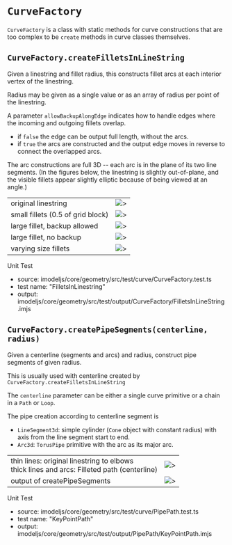 # `CurveFactory`

`CurveFactory` is a class with static methods for curve constructions that are too complex to be `create` methods in curve classes themselves.

## `CurveFactory.createFilletsInLineString`

Given a linestring and fillet radius, this constructs fillet arcs at each interior vertex of the linestring.

Radius may be given as a single value or as an array of radius per point of the linestring.

A parameter `allowBackupAlongEdge` indicates how to handle edges where the incoming and outgoing fillets overlap.

- if `false` the edge can be output full length, without the arcs.
- if `true` the arcs are constructed and the output edge moves in reverse to connect the overlapped arcs.

The arc constructions are full 3D -- each arc is in the plane of its two line segments.
(In the figures below, the linestring is slightly out-of-plane, and the visible fillets appear slightly elliptic because of being viewed at an angle.)

| | |
|-----|-----|
| original linestring | ![>](./figs/CurveFactory/FilletLineStringA.png)  |
| small fillets (0.5 of grid block) | ![>](./figs/CurveFactory/FilletLineStringB.png) |
| large fillet, backup allowed | ![>](./figs/CurveFactory/FilletLineStringC.png)  |
| large fillet, no backup | ![>](./figs/CurveFactory/FilletLineStringD.png)  |
| varying size fillets | ![>](./figs/CurveFactory/FilletLineStringE.png)  |

Unit Test

- source: imodeljs/core/geometry/src/test/curve/CurveFactory.test.ts
- test name: "FilletsInLinestring"
- output: imodeljs/core/geometry/src/test/output/CurveFactory/FilletsInLineString.imjs

## `CurveFactory.createPipeSegments(centerline, radius)`

Given a centerline (segments and arcs) and radius, construct pipe segments of given radius.

This is usually used with centerline created by `CurveFactory.createFilletsInLineString`

The `centerline` parameter can be either a single curve primitive or a chain in a `Path` or `Loop`.

The pipe creation according to centerline segment is

- `LineSegment3d`: simple cylinder (`Cone` object with constant radius) with axis from the line segment start to end.
- `Arc3d`: `TorusPipe` primitive with the arc as its major arc.

| | |
|-----|-----|
| thin lines: original linestring to elbows <br> thick lines and arcs: Filleted path (centerline) | ![>](./figs/CurveFactory/PipeConstructionA.png)   |
| output of createPipeSegments | ![>](./figs/CurveFactory/PipeConstructionB.png)

Unit Test

- source: imodeljs/core/geometry/src/test/curve/PipePath.test.ts
- test name: "KeyPointPath"
- output: imodeljs/core/geometry/src/test/output/PipePath/KeyPointPath.imjs
